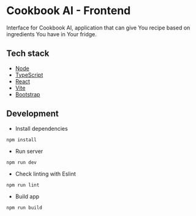 # Cookbook AI - Frontend

Interface for Cookbook AI, application that can give You recipe based on ingredients You have in Your fridge.

## Tech stack

- [Node](https://nodejs.org/en)
- [TypeScript](https://www.typescriptlang.org)
- [React](https://react.dev)
- [Vite](https://vite.dev)
- [Bootstrap](https://getbootstrap.com)

## Development

- Install dependencies

```
npm install
```

- Run server

```
npm run dev
```

- Check linting with Eslint

```
npm run lint
```

- Build app

```
npm run build
```
